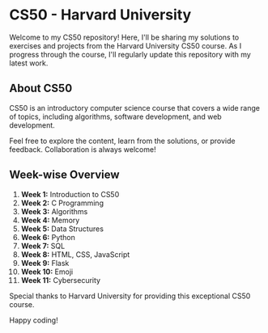 # CS50 - Harvard University

Welcome to my CS50 repository! Here, I'll be sharing my solutions to exercises and projects from the Harvard University CS50 course. As I progress through the course, I'll regularly update this repository with my latest work.

## About CS50

CS50 is an introductory computer science course that covers a wide range of topics, including algorithms, software development, and web development.

Feel free to explore the content, learn from the solutions, or provide feedback. Collaboration is always welcome!

## Week-wise Overview

1. **Week 1:** Introduction to CS50
2. **Week 2:** C Programming
3. **Week 3:** Algorithms
4. **Week 4:** Memory
5. **Week 5:** Data Structures
6. **Week 6:** Python
7. **Week 7:** SQL
8. **Week 8:** HTML, CSS, JavaScript
9. **Week 9:** Flask
10. **Week 10:** Emoji
11. **Week 11:** Cybersecurity

Special thanks to Harvard University for providing this exceptional CS50 course.

Happy coding!
